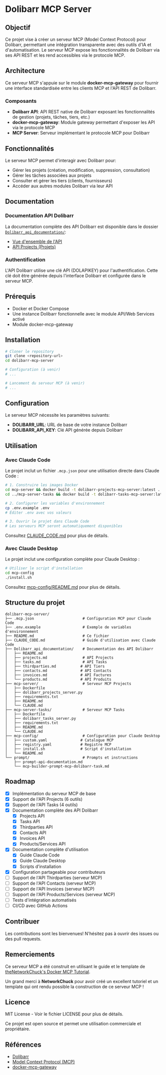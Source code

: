 # Dolibarr MCP Server

## Objectif

Ce projet vise à créer un serveur MCP (Model Context Protocol) pour Dolibarr, permettant une intégration transparente avec des outils d'IA et d'automatisation. Le serveur MCP expose les fonctionnalités de Dolibarr via ses API REST et les rend accessibles via le protocole MCP.

## Architecture

Ce serveur MCP s'appuie sur le module **docker-mcp-gateway** pour fournir une interface standardisée entre les clients MCP et l'API REST de Dolibarr.

### Composants

- **Dolibarr API**: API REST native de Dolibarr exposant les fonctionnalités de gestion (projets, tâches, tiers, etc.)
- **docker-mcp-gateway**: Module gateway permettant d'exposer les API via le protocole MCP
- **MCP Server**: Serveur implémentant le protocole MCP pour Dolibarr

## Fonctionnalités

Le serveur MCP permet d'interagir avec Dolibarr pour:

- Gérer les projets (création, modification, suppression, consultation)
- Gérer les tâches associées aux projets
- Consulter et gérer les tiers (clients, fournisseurs)
- Accéder aux autres modules Dolibarr via leur API

## Documentation

### Documentation API Dolibarr

La documentation complète des API Dolibarr est disponible dans le dossier [`Dolibarr_api_documentation/`](./Dolibarr_api_documentation/):

- [Vue d'ensemble de l'API](./Dolibarr_api_documentation/README.md)
- [API Projects (Projets)](./Dolibarr_api_documentation/projects.md)

### Authentification

L'API Dolibarr utilise une clé API (DOLAPIKEY) pour l'authentification. Cette clé doit être générée depuis l'interface Dolibarr et configurée dans le serveur MCP.

## Prérequis

- Docker et Docker Compose
- Une instance Dolibarr fonctionnelle avec le module API/Web Services activé
- Module docker-mcp-gateway

## Installation

```bash
# Cloner le repository
git clone <repository-url>
cd dolibarr-mcp-server

# Configuration (à venir)
# ...

# Lancement du serveur MCP (à venir)
# ...
```

## Configuration

Le serveur MCP nécessite les paramètres suivants:

- **DOLIBARR_URL**: URL de base de votre instance Dolibarr
- **DOLIBARR_API_KEY**: Clé API générée depuis Dolibarr

## Utilisation

### Avec Claude Code

Le projet inclut un fichier `.mcp.json` pour une utilisation directe dans Claude Code :

```bash
# 1. Construire les images Docker
cd mcp-server && docker build -t dolibarr-projects-mcp-server:latest .
cd ../mcp-server-tasks && docker build -t dolibarr-tasks-mcp-server:latest .

# 2. Configurer les variables d'environnement
cp .env.example .env
# Éditer .env avec vos valeurs

# 3. Ouvrir le projet dans Claude Code
# Les serveurs MCP seront automatiquement disponibles
```

Consultez [CLAUDE_CODE.md](./CLAUDE_CODE.md) pour plus de détails.

### Avec Claude Desktop

Le projet inclut une configuration complète pour Claude Desktop :

```bash
# Utiliser le script d'installation
cd mcp-config
./install.sh
```

Consultez [mcp-config/README.md](./mcp-config/README.md) pour plus de détails.

## Structure du projet

```
dolibarr-mcp-server/
├── .mcp.json                      # Configuration MCP pour Claude Code
├── .env.example                   # Exemple de variables d'environnement
├── README.md                      # Ce fichier
├── CLAUDE_CODE.md                 # Guide d'utilisation avec Claude Code
├── Dolibarr_api_documentation/    # Documentation des API Dolibarr
│   ├── README.md
│   ├── projects.md                # API Projects
│   ├── tasks.md                   # API Tasks
│   ├── thirdparties.md           # API Tiers
│   ├── contacts.md               # API Contacts
│   ├── invoices.md               # API Factures
│   └── products.md               # API Produits
├── mcp-server/                    # Serveur MCP Projects
│   ├── Dockerfile
│   ├── dolibarr_projects_server.py
│   ├── requirements.txt
│   ├── README.md
│   └── CLAUDE.md
├── mcp-server-tasks/              # Serveur MCP Tasks
│   ├── Dockerfile
│   ├── dolibarr_tasks_server.py
│   ├── requirements.txt
│   ├── README.md
│   └── CLAUDE.md
├── mcp-config/                    # Configuration pour Claude Desktop
│   ├── custom.yaml               # Catalogue MCP
│   ├── registry.yaml             # Registre MCP
│   ├── install.sh                # Script d'installation
│   └── README.md
└── prompt/                        # Prompts et instructions
    ├── prompt-api-documentation.md
    └── mcp-builder-prompt-mcp-dolibarr-task.md
```

## Roadmap

- [x] Implémentation du serveur MCP de base
- [x] Support de l'API Projects (6 outils)
- [x] Support de l'API Tasks (4 outils)
- [x] Documentation complète des API Dolibarr
  - [x] Projects API
  - [x] Tasks API
  - [x] Thirdparties API
  - [x] Contacts API
  - [x] Invoices API
  - [x] Products/Services API
- [x] Documentation complète d'utilisation
  - [x] Guide Claude Code
  - [x] Guide Claude Desktop
  - [x] Scripts d'installation
- [x] Configuration partageable pour contributeurs
- [ ] Support de l'API Thirdparties (serveur MCP)
- [ ] Support de l'API Contacts (serveur MCP)
- [ ] Support de l'API Invoices (serveur MCP)
- [ ] Support de l'API Products/Services (serveur MCP)
- [ ] Tests d'intégration automatisés
- [ ] CI/CD avec GitHub Actions

## Contribuer

Les contributions sont les bienvenues! N'hésitez pas à ouvrir des issues ou des pull requests.

## Remerciements

Ce serveur MCP a été construit en utilisant le guide et le template de [theNetworkChuck's Docker MCP Tutorial](https://github.com/theNetworkChuck/docker-mcp-tutorial/blob/main/README.md).

Un grand merci à **NetworkChuck** pour avoir créé un excellent tutoriel et un template qui ont rendu possible la construction de ce serveur MCP !

## Licence

MIT License - Voir le fichier LICENSE pour plus de détails.

Ce projet est open source et permet une utilisation commerciale et propriétaire.

## Références

- [Dolibarr](https://www.dolibarr.org/)
- [Model Context Protocol (MCP)](https://modelcontextprotocol.io/)
- [docker-mcp-gateway](https://github.com/docker/mcp-gateway)
